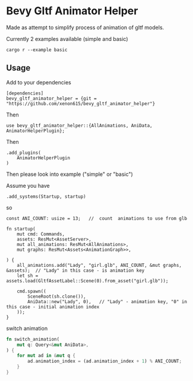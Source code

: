 # Bevy Gltf Animator Helper
Made as attempt to simplify process of animation of gltf models. 

Currently 2 examples available (simple and basic)

```
cargo r --example basic
```

## Usage
Add to your dependencies
```
[dependencies]
bevy_gltf_animator_helper = {git = "https://github.com/xenon615/bevy_gltf_animator_helper"}
```  
Then 
```
use bevy_gltf_animator_helper::{AllAnimations, AniData, AnimatorHelperPlugin};
```
Then
```
.add_plugins(
    AnimatorHelperPlugin
)
```
Then please look into example ("simple" or "basic") 

Assume you have 
```
.add_systems(Startup, startup)
```

so 
```
const ANI_COUNT: usize = 13;   //  count  animations to use from glb

fn startup(
    mut cmd: Commands,
    assets: ResMut<AssetServer>,
    mut all_animations: ResMut<AllAnimations>,
    mut graphs: ResMut<Assets<AnimationGraph>>,

) {
    all_animations.add("Lady", "girl.glb", ANI_COUNT, &mut graphs, &assets);  // "Lady" in this case - is animation key
    let sh = assets.load(GltfAssetLabel::Scene(0).from_asset("girl.glb"));

    cmd.spawn((
        SceneRoot(sh.clone()),
        AniData::new("Lady", 0),   // "Lady" - animation key, "0" in this case - initial animation index
    ));
}
```
switch animation

```rust
fn switch_animation(
    mut q: Query<&mut AniData>,
) {
    for mut ad in &mut q {
        ad.animation_index = (ad.animation_index + 1) % ANI_COUNT;
    }
}
```




